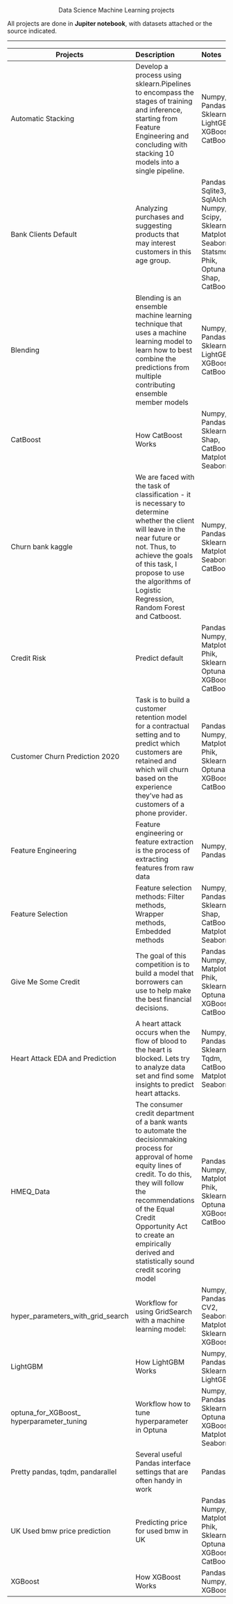 <p align="center"> Data Science Machine Learning projects </p align="center">


All projects are done in **Jupiter notebook**, with datasets attached or the source indicated.

__________________________________________________________________________________________________________________________

| **Projects** | **Description** | **Notes** |
| -------------------- | :--------------------- |:---------------------------|
| Automatic Stacking|Develop a process using sklearn.Pipelines to encompass the stages of training and inference, starting from Feature Engineering and concluding with stacking 10 models into a single pipeline. | Numpy, Pandas, Sklearn, LightGBM, XGBoost, CatBoost |
| Bank Clients Default |Analyzing purchases and suggesting products that may interest customers in this age group. | Pandas, Sqlite3, SqlAlchemy, Numpy, Scipy, Sklearn, Matplotlib, Seaborn, Statsmodels, Phik, Optuna, Shap, CatBoost|
|Blending | Blending is an ensemble machine learning technique that uses a machine learning model to learn how to best combine the predictions from multiple contributing ensemble member models | Numpy, Pandas, Sklearn, LightGBM, XGBoost, CatBoost |
|CatBoost| How CatBoost Works| Numpy, Pandas, Sklearn, Shap, CatBoost, Matplotlib, Seaborn |
|Churn bank kaggle |We are faced with the task of classification - it is necessary to determine whether the client will leave in the near future or not. Thus, to achieve the goals of this task, I propose to use the algorithms of Logistic Regression, Random Forest and Catboost. | Numpy, Pandas, Sklearn, Matplotlib, Seaborn, CatBoost |
| Credit Risk | Predict default | Pandas, Numpy, Matplotlib, Phik, Sklearn, Optuna, XGBoost, CatBoost |
| Customer Churn Prediction 2020 |Task is to build a customer retention model for a contractual setting and to predict which customers are retained and which will churn based on the experience they’ve had as customers of a phone provider. | Pandas, Numpy, Matplotlib, Phik, Sklearn, Optuna, XGBoost, CatBoost |
| Feature Engineering |Feature engineering or feature extraction is the process of extracting features from raw data | Numpy, Pandas |
| Feature Selection |Feature selection methods: Filter methods, Wrapper methods, Embedded methods| Numpy, Pandas, Sklearn, Shap, CatBoost, Matplotlib, Seaborn  |
|Give Me Some Credit |The goal of this competition is to build a model that borrowers can use to help make the best financial decisions.| Pandas, Numpy, Matplotlib, Phik, Sklearn, Optuna, XGBoost, CatBoost |
|Heart Attack EDA and Prediction|A heart attack occurs when the flow of blood to the heart is blocked. Lets try to analyze data set and find some insights to predict heart attacks. |Numpy, Pandas, Sklearn, Tqdm, CatBoost, Matplotlib, Seaborn |
|HMEQ_Data |The consumer credit department of a bank wants to automate the decisionmaking process for approval of home equity lines of credit. To do this, they will follow the recommendations of the Equal Credit Opportunity Act to create an empirically derived and statistically sound credit scoring model | Pandas, Numpy, Matplotlib, Phik, Sklearn, Optuna, XGBoost, CatBoost |
|hyper_parameters_with_grid_search | Workflow for using GridSearch with a machine learning model: | Numpy, Pandas, CV2, Seaborn, Matplotlib, Sklearn, XGBoost |
|LightGBM |How LightGBM Works | Numpy, Pandas, Sklearn, LightGBM|
|optuna_for_XGBoost_ hyperparameter_tuning| Workflow how to tune hyperparameter in Optuna | Numpy, Pandas, Sklearn, Optuna, XGBoost, Matplotlib, Seaborn |
|Pretty pandas, tqdm, pandarallel |Several useful Pandas interface settings that are often handy in work |  Pandas|
|UK Used bmw price prediction | Predicting price for used bmw in UK | Pandas, Numpy, Matplotlib, Phik, Sklearn, Optuna, XGBoost, CatBoost |
|XGBoost|How XGBoost Works | Pandas, Numpy, XGBoost |



